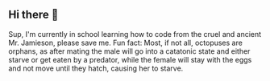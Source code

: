 ## Hi there 👋


Sup, I'm currently in school learning how to code from the cruel and ancient Mr. Jamieson, please save me.
Fun fact: Most, if not all, octopuses are orphans, as after mating the male will go into a catatonic state and either starve or get eaten by a predator, while the female will stay with the eggs and not move until they hatch, causing her to starve.

